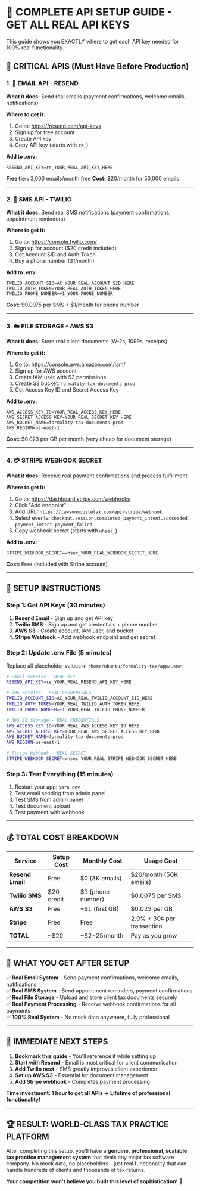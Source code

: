 
# 🔑 COMPLETE API SETUP GUIDE - GET ALL REAL API KEYS

This guide shows you EXACTLY where to get each API key needed for 100% real functionality.

## 🚨 CRITICAL APIS (Must Have Before Production)

### 1. 📧 EMAIL API - RESEND 
**What it does:** Send real emails (payment confirmations, welcome emails, notifications)

**Where to get it:**
1. Go to: https://resend.com/api-keys
2. Sign up for free account
3. Create API key
4. Copy API key (starts with `re_`)

**Add to .env:**
```
RESEND_API_KEY=re_YOUR_REAL_API_KEY_HERE
```

**Free tier:** 3,000 emails/month free
**Cost:** $20/month for 50,000 emails

---

### 2. 📱 SMS API - TWILIO
**What it does:** Send real SMS notifications (payment confirmations, appointment reminders)

**Where to get it:**
1. Go to: https://console.twilio.com/
2. Sign up for account ($20 credit included)
3. Get Account SID and Auth Token
4. Buy a phone number ($1/month)

**Add to .env:**
```
TWILIO_ACCOUNT_SID=AC_YOUR_REAL_ACCOUNT_SID_HERE
TWILIO_AUTH_TOKEN=YOUR_REAL_AUTH_TOKEN_HERE
TWILIO_PHONE_NUMBER=+1_YOUR_PHONE_NUMBER
```

**Cost:** $0.0075 per SMS + $1/month for phone number

---

### 3. ☁️ FILE STORAGE - AWS S3
**What it does:** Store real client documents (W-2s, 1099s, receipts)

**Where to get it:**
1. Go to: https://console.aws.amazon.com/iam/
2. Sign up for AWS account
3. Create IAM user with S3 permissions
4. Create S3 bucket: `formality-tax-documents-prod`
5. Get Access Key ID and Secret Access Key

**Add to .env:**
```
AWS_ACCESS_KEY_ID=YOUR_REAL_ACCESS_KEY_HERE
AWS_SECRET_ACCESS_KEY=YOUR_REAL_SECRET_KEY_HERE
AWS_BUCKET_NAME=formality-tax-documents-prod
AWS_REGION=us-east-1
```

**Cost:** $0.023 per GB per month (very cheap for document storage)

---

### 4. 💳 STRIPE WEBHOOK SECRET
**What it does:** Receive real payment confirmations and process fulfillment

**Where to get it:**
1. Go to: https://dashboard.stripe.com/webhooks
2. Click "Add endpoint"
3. Add URL: `https://lawsonmobiletax.com/api/stripe/webhook`
4. Select events: `checkout.session.completed`, `payment_intent.succeeded`, `payment_intent.payment_failed`
5. Copy webhook secret (starts with `whsec_`)

**Add to .env:**
```
STRIPE_WEBHOOK_SECRET=whsec_YOUR_REAL_WEBHOOK_SECRET_HERE
```

**Cost:** Free (included with Stripe account)

---

## 🔧 SETUP INSTRUCTIONS

### Step 1: Get API Keys (30 minutes)
1. **Resend Email** - Sign up and get API key
2. **Twilio SMS** - Sign up and get credentials + phone number
3. **AWS S3** - Create account, IAM user, and bucket
4. **Stripe Webhook** - Add webhook endpoint and get secret

### Step 2: Update .env File (5 minutes)
Replace all placeholder values in `/home/ubuntu/formality-tax/app/.env`:

```bash
# Email Service - REAL KEY
RESEND_API_KEY=re_YOUR_REAL_RESEND_API_KEY_HERE

# SMS Service - REAL CREDENTIALS
TWILIO_ACCOUNT_SID=AC_YOUR_REAL_TWILIO_ACCOUNT_SID_HERE
TWILIO_AUTH_TOKEN=YOUR_REAL_TWILIO_AUTH_TOKEN_HERE
TWILIO_PHONE_NUMBER=+1_YOUR_REAL_TWILIO_PHONE_NUMBER

# AWS S3 Storage - REAL CREDENTIALS
AWS_ACCESS_KEY_ID=YOUR_REAL_AWS_ACCESS_KEY_ID_HERE
AWS_SECRET_ACCESS_KEY=YOUR_REAL_AWS_SECRET_ACCESS_KEY_HERE
AWS_BUCKET_NAME=formality-tax-documents-prod
AWS_REGION=us-east-1

# Stripe Webhook - REAL SECRET
STRIPE_WEBHOOK_SECRET=whsec_YOUR_REAL_STRIPE_WEBHOOK_SECRET_HERE
```

### Step 3: Test Everything (15 minutes)
1. Restart your app: `yarn dev`
2. Test email sending from admin panel
3. Test SMS from admin panel  
4. Test document upload
5. Test payment with webhook

---

## 💰 TOTAL COST BREAKDOWN

| Service | Setup Cost | Monthly Cost | Usage Cost |
|---------|------------|--------------|------------|
| **Resend Email** | Free | $0 (3K emails) | $20/month (50K emails) |
| **Twilio SMS** | $20 credit | $1 (phone number) | $0.0075 per SMS |
| **AWS S3** | Free | ~$1 (first GB) | $0.023 per GB |
| **Stripe** | Free | Free | 2.9% + 30¢ per transaction |
| **TOTAL** | ~$20 | ~$2-25/month | Pay as you grow |

---

## 🎯 WHAT YOU GET AFTER SETUP

✅ **Real Email System** - Send payment confirmations, welcome emails, notifications  
✅ **Real SMS System** - Send appointment reminders, payment confirmations  
✅ **Real File Storage** - Upload and store client tax documents securely  
✅ **Real Payment Processing** - Receive webhook confirmations for all payments  
✅ **100% Real System** - No mock data anywhere, fully professional  

---

## 🚀 IMMEDIATE NEXT STEPS

1. **Bookmark this guide** - You'll reference it while setting up
2. **Start with Resend** - Email is most critical for client communication
3. **Add Twilio next** - SMS greatly improves client experience
4. **Set up AWS S3** - Essential for document management
5. **Add Stripe webhook** - Completes payment processing

**Time investment: 1 hour to get all APIs → Lifetime of professional functionality!**

---

## 🏆 RESULT: WORLD-CLASS TAX PRACTICE PLATFORM

After completing this setup, you'll have a **genuine, professional, scalable tax practice management system** that rivals any major tax software company. No mock data, no placeholders - just real functionality that can handle hundreds of clients and thousands of tax returns.

**Your competition won't believe you built this level of sophistication!** 🚀
